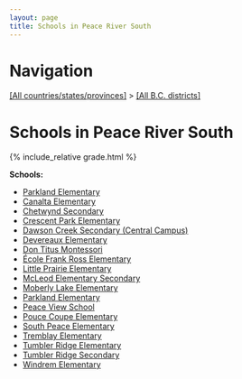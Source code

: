 ```yaml
---
layout: page
title: Schools in Peace River South
---
```

# Navigation

[[All countries/states/provinces]](../..) > [[All B.C. districts]](..)

# Schools in Peace River South

{% include_relative grade.html %}

**Schools:**

- [Parkland Elementary](Parkland_Elementary.md)
- [Canalta Elementary](Canalta_Elementary.md)
- [Chetwynd Secondary](Chetwynd_Secondary.md)
- [Crescent Park Elementary](Crescent_Park_Elementary.md)
- [Dawson Creek Secondary (Central Campus)](Dawson_Creek_Secondary_(Central_Campus).md)
- [Devereaux Elementary](Devereaux_Elementary.md)
- [Don Titus Montessori](Don_Titus_Montessori.md)
- [École Frank Ross Elementary](École_Frank_Ross_Elementary.md)
- [Little Prairie Elementary](Little_Prairie_Elementary.md)
- [McLeod Elementary Secondary](McLeod_Elementary_Secondary.md)
- [Moberly Lake Elementary](Moberly_Lake_Elementary.md)
- [Parkland Elementary](Parkland_Elementary.md)
- [Peace View School](Peace_View_School.md)
- [Pouce Coupe Elementary](Pouce_Coupe_Elementary.md)
- [South Peace Elementary](South_Peace_Elementary.md)
- [Tremblay Elementary](Tremblay_Elementary.md)
- [Tumbler Ridge Elementary](Tumbler_Ridge_Elementary.md)
- [Tumbler Ridge Secondary](Tumbler_Ridge_Secondary.md)
- [Windrem Elementary](Windrem_Elementary.md)
